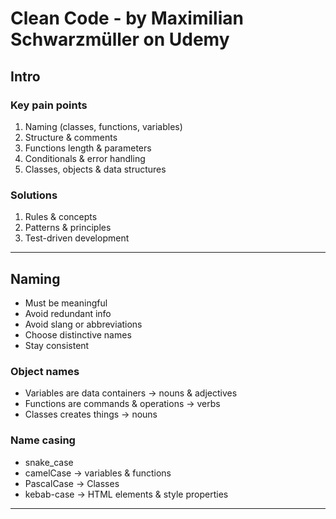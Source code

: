 # Clean Code - by Maximilian Schwarzmüller on Udemy

## Intro

### Key pain points
1. Naming (classes, functions, variables)
2. Structure & comments
3. Functions length & parameters
4. Conditionals & error handling
5. Classes, objects & data structures

### Solutions
1. Rules & concepts
2. Patterns & principles
3. Test-driven development

---

## Naming
- Must be meaningful
- Avoid redundant info
- Avoid slang or abbreviations
- Choose distinctive names
- Stay consistent

### Object names
- Variables are data containers -> nouns & adjectives
- Functions are commands & operations -> verbs
- Classes creates things -> nouns

### Name casing
- snake_case
- camelCase -> variables & functions
- PascalCase -> Classes
- kebab-case -> HTML elements & style properties

---
